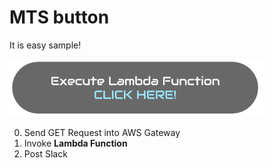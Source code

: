 # MTS button

It is easy sample!

[![EXECUTE LAMBDA FUNCTION](https://raw.githubusercontent.com/koppehyper/dev/master/lambda_function/button.png)](https://gc8dgqjqt0.execute-api.ap-northeast-1.amazonaws.com/richardteststage)

0. Send GET Request into AWS Gateway
1. Invoke **Lambda Function**
2. Post Slack
